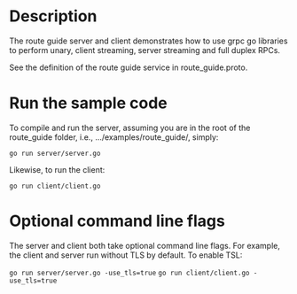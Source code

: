 # Description
The route guide server and client demonstrates how to use grpc go libraries to
perform unary, client streaming, server streaming and full duplex RPCs.

See the definition of the route guide service in route_guide.proto.

# Run the sample code
To compile and run the server, assuming you are in the root of the route_guide
folder, i.e., .../examples/route_guide/, simply:

`go run server/server.go`

Likewise, to run the client:

`go run client/client.go`

# Optional command line flags
The server and client both take optional command line flags. For example, the
client and server run without TLS by default. To enable TSL:

`go run server/server.go -use_tls=true`
`go run client/client.go -use_tls=true`

